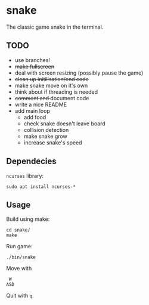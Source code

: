 # snake
The classic game snake in the terminal.

## TODO
- use branches!
- <s>make fullscreen</s>
- deal with screen resizing (possibly pause the game)
- <s>clean up initilisation/end code</s>
- make snake move on it's own
- think about if threading is needed
- <s>comment and </s>document code
- write a nice README
- add main loop
    - add food 
    - check snake doesn't leave board
    - collision detection
    - make snake grow
    - increase snake's speed


## Dependecies
`ncurses` library:
```
sudo apt install ncurses-*
```

## Usage
Build using make:
```
cd snake/
make
```

Run game:
```
./bin/snake
```

Move with
```
 W
ASD
```
Quit with `q`.
